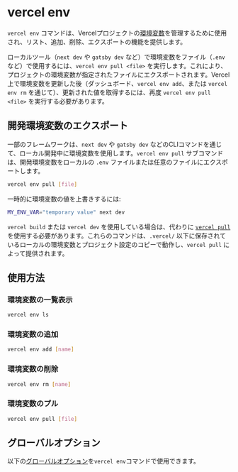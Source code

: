 # vercel env

`vercel env` コマンドは、Vercelプロジェクトの[環境変数](/docs/environment-variables)を管理するために使用され、リスト、追加、削除、エクスポートの機能を提供します。

ローカルツール（`next dev` や `gatsby dev` など）で環境変数をファイル（`.env`など）で使用するには、`vercel env pull <file>` を実行します。これにより、プロジェクトの環境変数が指定されたファイルにエクスポートされます。Vercel上で環境変数を更新した後（ダッシュボード、`vercel env add`、または `vercel env rm` を通じて）、更新された値を取得するには、再度 `vercel env pull <file>` を実行する必要があります。

## 開発環境変数のエクスポート

一部のフレームワークは、`next dev` や `gatsby dev` などのCLIコマンドを通じて、ローカル開発中に環境変数を使用します。`vercel env pull` サブコマンドは、開発環境変数をローカルの `.env` ファイルまたは任意のファイルにエクスポートします。

```bash
vercel env pull [file]
```

一時的に環境変数の値を上書きするには:

```bash
MY_ENV_VAR="temporary value" next dev
```

`vercel build` または `vercel dev` を使用している場合は、代わりに [`vercel pull`](/docs/cli/pull) を使用する必要があります。これらのコマンドは、`.vercel/` 以下に保存されているローカルの環境変数とプロジェクト設定のコピーで動作し、`vercel pull` によって提供されます。

## 使用方法

### 環境変数の一覧表示

```bash
vercel env ls
```

### 環境変数の追加

```bash
vercel env add [name]
```

### 環境変数の削除

```bash
vercel env rm [name]
```

### 環境変数のプル

```bash
vercel env pull [file]
```

## グローバルオプション

以下の[グローバルオプション](/docs/cli/global-options)を`vercel env`コマンドで使用できます。
